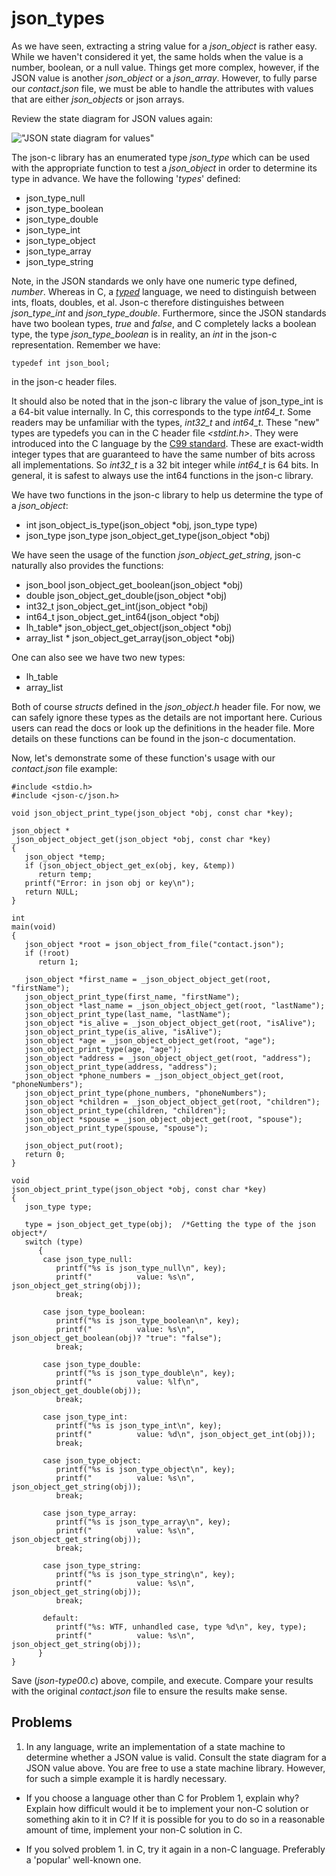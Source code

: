 # json_types

As we have seen, extracting a string value for a _*json\_object*_ is rather easy. While we haven't considered it yet, the same holds when the value is a number, boolean, or a null value. Things get more complex, however, if the JSON value is another _*json_object*_ or a _*json_array*_. However, to fully parse our _*contact.json*_ file, we must be able to handle the attributes with values that are either _*json_objects*_ or json arrays.

Review the state diagram for JSON values again:

!["JSON state diagram for values"](https://github.com/rbtylee/tutorial-jsonc/blob/master/Images/value.png)

The json-c library has an enumerated type _*json\_type*_ which can be used with the appropriate function to test a _*json_object*_ in order to determine its type in advance. We have the following '_types_' defined:

- json_type_null
- json_type_boolean
- json_type_double
- json_type_int
- json_type_object
- json_type_array
- json_type_string

Note, in the JSON standards we only have one numeric type defined, _number_. Whereas in C, a [_typed_](https://en.wikipedia.org/wiki/Strong_and_weak_typing) language, we need to distinguish between ints, floats, doubles, et al. Json-c therefore distinguishes between _*json_type_int*_ and _*json_type_double*_. Furthermore, since the JSON standards have two boolean types, _true_ and _false_, and C completely lacks a boolean type, the type _*json_type_boolean*_ is in reality, an *int* in the json-c representation. Remember we have:

```
typedef int json_bool;
```

in the json-c header files.

It should also be noted that in the json-c library the value of json_type_int is a 64-bit value internally. In C, this corresponds to the type *int64\_t*. Some readers may be unfamiliar with the types, *int32\_t* and *int64\_t*. These "new" types are typedefs you can in the C header file *<stdint.h>*. They were introduced into the C language by the [C99 standard](https://en.wikipedia.org/wiki/C99). These are exact-width integer types that are guaranteed to have the same number of bits across all implementations. So *int32\_t* is a 32 bit integer while *int64\_t* is 64 bits. In general, it is safest to always use the int64 functions in the json-c library.

We have two functions in the json-c library to help us determine the type of a _*json_object*_:

- int json_object_is_type(json_object \*obj, json_type type)
- json_type json_type json_object_get_type(json_object \*obj)

We have seen the usage of the function _*json_object_get_string*_, json-c naturally also provides the functions:

- json_bool     json_object_get_boolean(json_object *obj)
- double        json_object_get_double(json_object *obj)
- int32_t       json_object_get_int(json_object *obj)
- int64_t       json_object_get_int64(json_object *obj)
- lh_table*     json_object_get_object(json_object *obj)
- array_list *  json_object_get_array(json_object *obj)

One can also see we have two new types:

- lh_table
- array_list

Both of course *structs* defined in the _*json_object.h*_ header file. For now, we can safely ignore these types as the details are not important here. Curious users can read the docs or look up the definitions in the header file. More details on these functions can be found in the json-c documentation. 

Now, let's demonstrate some of these function's usage with our _*contact.json*_ file example:

```
#include <stdio.h>
#include <json-c/json.h>

void json_object_print_type(json_object *obj, const char *key);

json_object *
_json_object_object_get(json_object *obj, const char *key)
{
   json_object *temp;
   if (json_object_object_get_ex(obj, key, &temp))
      return temp;
   printf("Error: in json obj or key\n");
   return NULL;
}

int
main(void)
{
   json_object *root = json_object_from_file("contact.json");
   if (!root)
      return 1;

   json_object *first_name = _json_object_object_get(root, "firstName");
   json_object_print_type(first_name, "firstName");
   json_object *last_name = _json_object_object_get(root, "lastName");
   json_object_print_type(last_name, "lastName");
   json_object *is_alive = _json_object_object_get(root, "isAlive");
   json_object_print_type(is_alive, "isAlive");
   json_object *age = _json_object_object_get(root, "age");
   json_object_print_type(age, "age");
   json_object *address = _json_object_object_get(root, "address");
   json_object_print_type(address, "address");
   json_object *phone_numbers = _json_object_object_get(root, "phoneNumbers");
   json_object_print_type(phone_numbers, "phoneNumbers");
   json_object *children = _json_object_object_get(root, "children");
   json_object_print_type(children, "children");
   json_object *spouse = _json_object_object_get(root, "spouse");
   json_object_print_type(spouse, "spouse");

   json_object_put(root);
   return 0;
}

void
json_object_print_type(json_object *obj, const char *key)
{
   json_type type;

   type = json_object_get_type(obj);  /*Getting the type of the json object*/
   switch (type)
      {
       case json_type_null:
          printf("%s is json_type_null\n", key);
          printf("          value: %s\n", json_object_get_string(obj));
          break;

       case json_type_boolean:
          printf("%s is json_type_boolean\n", key);
          printf("          value: %s\n", json_object_get_boolean(obj)? "true": "false");
          break;

       case json_type_double:
          printf("%s is json_type_double\n", key);
          printf("          value: %lf\n", json_object_get_double(obj));
          break;

       case json_type_int:
          printf("%s is json_type_int\n", key);
          printf("          value: %d\n", json_object_get_int(obj));
          break;

       case json_type_object:
          printf("%s is json_type_object\n", key);
          printf("          value: %s\n", json_object_get_string(obj));
          break;

       case json_type_array:
          printf("%s is json_type_array\n", key);
          printf("          value: %s\n", json_object_get_string(obj));
          break;

       case json_type_string:
          printf("%s is json_type_string\n", key);
          printf("          value: %s\n", json_object_get_string(obj));
          break;

       default:
          printf("%s: WTF, unhandled case, type %d\n", key, type);
          printf("          value: %s\n", json_object_get_string(obj));
      }
}

```

Save (_*json-type00.c*_) above, compile, and execute. Compare your results with the original _*contact.json*_ file to ensure the results make sense.

## Problems

1. In any language, write an implementation of a state machine to determine whether a JSON value is valid. Consult the state diagram for a JSON value above. You are free to use a state machine library. However, for such a simple example it is hardly necessary.

- If you choose a language other than C for Problem 1, explain why? Explain how difficult would it be to implement your non-C solution or something akin to it in C? If it is possible for you to do so in a reasonable amount of time, implement your non-C solution in C.

- If you solved problem 1. in C, try it again in a non-C language. Preferably a 'popular' well-known one.

